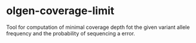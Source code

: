 # olgen-coverage-limit
Tool for computation of minimal coverage depth fot the given variant allele frequency and the probability of sequencing a error.
